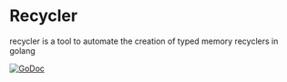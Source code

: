 # Recycler
recycler is a tool to automate the creation of typed memory recyclers in golang

[![GoDoc](https://godoc.org/github.com/azr/generators/recycler?status.png)](https://godoc.org/github.com/azr/generators/recycler)
